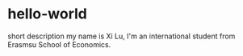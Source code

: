 # hello-world
short description
my name is Xi Lu, I'm an international student from Erasmsu School of Economics. 
